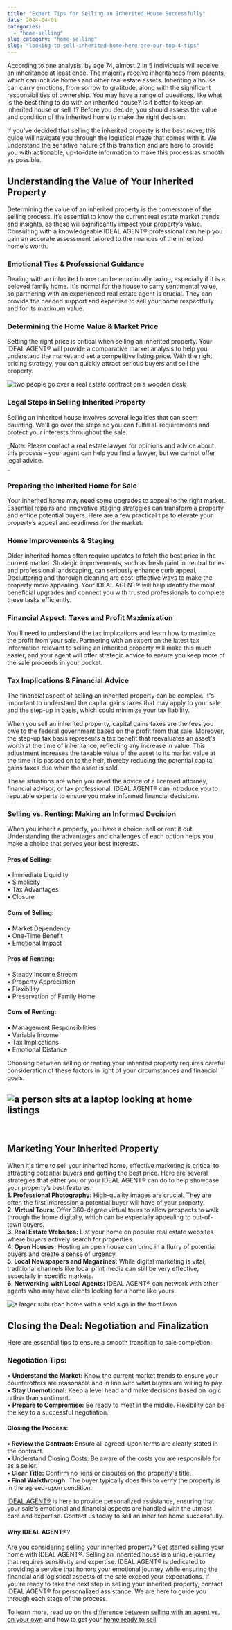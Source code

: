 ```yaml
---
title: "Expert Tips for Selling an Inherited House Successfully"
date: 2024-04-01
categories: 
  - "home-selling"
slug_category: "home-selling"
slug: "looking-to-sell-inherited-home-here-are-our-top-4-tips"
---
```


According to one analysis, by age 74, almost 2 in 5 individuals will receive an inheritance at least once. The majority receive inheritances from parents, which can include homes and other real estate assets. Inheriting a house can carry emotions, from sorrow to gratitude, along with the significant responsibilities of ownership. You may have a range of questions, like what is the best thing to do with an inherited house? Is it better to keep an inherited house or sell it? Before you decide, you should assess the value and condition of the inherited home to make the right decision.

If you've decided that selling the inherited property is the best move, this guide will navigate you through the logistical maze that comes with it. We understand the sensitive nature of this transition and are here to provide you with actionable, up-to-date information to make this process as smooth as possible.

## Understanding the Value of Your Inherited Property

Determining the value of an inherited property is the cornerstone of the selling process. It’s essential to know the current real estate market trends and insights, as these will significantly impact your property’s value. Consulting with a knowledgeable IDEAL AGENT® professional can help you gain an accurate assessment tailored to the nuances of the inherited home's worth.

### Emotional Ties & Professional Guidance

Dealing with an inherited home can be emotionally taxing, especially if it is a beloved family home. It's normal for the house to carry sentimental value, so partnering with an experienced real estate agent is crucial. They can provide the needed support and expertise to sell your home respectfully and for its maximum value.

### Determining the Home Value & Market Price

Setting the right price is critical when selling an inherited property. Your IDEAL AGENT® will provide a comparative market analysis to help you understand the market and set a competitive listing price. With the right pricing strategy, you can quickly attract serious buyers and sell the property.

![two people go over a real estate contract on a wooden desk](../images/posts/Picture1.jpg)

### Legal Steps in Selling Inherited Property

Selling an inherited house involves several legalities that can seem daunting. We'll go over the steps so you can fulfill all requirements and protect your interests throughout the sale.

_Note: Please contact a real estate lawyer for opinions and advice about this process – your agent can help you find a lawyer, but we cannot offer legal advice.  
_

### Preparing the Inherited Home for Sale

Your inherited home may need some upgrades to appeal to the right market. Essential repairs and innovative staging strategies can transform a property and entice potential buyers. Here are a few practical tips to elevate your property’s appeal and readiness for the market:

### Home Improvements & Staging

Older inherited homes often require updates to fetch the best price in the current market. Strategic improvements, such as fresh paint in neutral tones and professional landscaping, can seriously enhance curb appeal. Decluttering and thorough cleaning are cost-effective ways to make the property more appealing. Your IDEAL AGENT® will help identify the most beneficial upgrades and connect you with trusted professionals to complete these tasks efficiently.

### Financial Aspect: Taxes and Profit Maximization

You’ll need to understand the tax implications and learn how to maximize the profit from your sale. Partnering with an expert on the latest tax information relevant to selling an inherited property will make this much easier, and your agent will offer strategic advice to ensure you keep more of the sale proceeds in your pocket.

### Tax Implications & Financial Advice

The financial aspect of selling an inherited property can be complex. It's important to understand the capital gains taxes that may apply to your sale and the step-up in basis, which could minimize your tax liability.

When you sell an inherited property, capital gains taxes are the fees you owe to the federal government based on the profit from that sale. Moreover, the step-up tax basis represents a tax benefit that reevaluates an asset's worth at the time of inheritance, reflecting any increase in value. This adjustment increases the taxable value of the asset to its market value at the time it is passed on to the heir, thereby reducing the potential capital gains taxes due when the asset is sold.

These situations are when you need the advice of a licensed attorney, financial advisor, or tax professional. IDEAL AGENT® can introduce you to reputable experts to ensure you make informed financial decisions.

### Selling vs. Renting: Making an Informed Decision

When you inherit a property, you have a choice: sell or rent it out. Understanding the advantages and challenges of each option helps you make a choice that serves your best interests.

#### Pros of Selling:

• Immediate Liquidity  
• Simplicity  
• Tax Advantages  
• Closure

#### Cons of Selling:

• Market Dependency  
• One-Time Benefit  
• Emotional Impact

#### Pros of Renting:

• Steady Income Stream  
• Property Appreciation  
• Flexibility  
• Preservation of Family Home

#### Cons of Renting:

• Management Responsibilities  
• Variable Income  
• Tax Implications  
• Emotional Distance

Choosing between selling or renting your inherited property requires careful consideration of these factors in light of your circumstances and financial goals.

## ![a person sits at a laptop looking at home listings ](../images/posts/Picture4-1.jpg)

 

## Marketing Your Inherited Property

When it's time to sell your inherited home, effective marketing is critical to attracting potential buyers and getting the best price. Here are several strategies that either you or your IDEAL AGENT® can do to help showcase your property’s best features:  
**1\. Professional Photography:** High-quality images are crucial. They are often the first impression a potential buyer will have of your property.  
**2\. Virtual Tours:** Offer 360-degree virtual tours to allow prospects to walk through the home digitally, which can be especially appealing to out-of-town buyers.  
**3\. Real Estate Websites:** List your home on popular real estate websites where buyers actively search for properties.  
**4\. Open Houses:** Hosting an open house can bring in a flurry of potential buyers and create a sense of urgency.  
**5\. Local Newspapers and Magazines:** While digital marketing is vital, traditional channels like local print media can still be very effective, especially in specific markets.  
**6\. Networking with Local Agents:** IDEAL AGENT® can network with other agents who may have clients looking for a home like yours.

![a larger suburban home with a sold sign in the front lawn](../images/posts/Picture5.jpg)

## Closing the Deal: Negotiation and Finalization

Here are essential tips to ensure a smooth transition to sale completion:

### Negotiation Tips:

• **Understand the Market:** Know the current market trends to ensure your counteroffers are reasonable and in line with what buyers are willing to pay.  
• **Stay Unemotional:** Keep a level head and make decisions based on logic rather than sentiment.  
• **Prepare to Compromise:** Be ready to meet in the middle. Flexibility can be the key to a successful negotiation.

#### Closing the Process:

**• Review the Contract:** Ensure all agreed-upon terms are clearly stated in the contract.  
• Understand Closing Costs: Be aware of the costs you are responsible for as a seller.  
**• Clear Title:** Confirm no liens or disputes on the property's title.  
**• Final Walkthrough:** The buyer typically does this to verify the property is in the agreed-upon condition.

[IDEAL AGENT®](https://idealagent.com/) is here to provide personalized assistance, ensuring that your sale's emotional and financial aspects are handled with the utmost care and expertise. Contact us today to sell an inherited home successfully.

#### Why IDEAL AGENT®?

Are you considering selling your inherited property? Get started selling your home with IDEAL AGENT®. Selling an inherited house is a unique journey that requires sensitivity and expertise. IDEAL AGENT® is dedicated to providing a service that honors your emotional journey while ensuring the financial and logistical aspects of the sale exceed your expectations. If you're ready to take the next step in selling your inherited property, contact IDEAL AGENT® for personalized assistance. We are here to guide you through each stage of the process.

To learn more, read up on the [difference between selling with an agent vs. on your own](https://blog.idealagent.com/home-selling/benefits-of-using-a-real-estate-agent-to-sell-vs-for-sale-by-owner/) and how to get your [home ready to sell](https://blog.idealagent.com/home-selling/5-steps-to-getting-your-home-ready-to-sell/)
